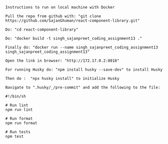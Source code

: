     Instructions to run on local machine with Docker

    Pull the repo from github with: "git clone https://github.com/SajanGhuman/react-component-library.git"

    Do: "cd react-component-library"

    Do: "docker build -t singh_sajanpreet_coding_assignment13 ."

    Finally do: "docker run --name singh_sajanpreet_coding_assignment13 singh_sajanpreet_coding_assignment13"

    Open the link in browser: "http://172.17.0.2:8018"

    For running Husky do: "npm install husky --save-dev" to install Husky

    Then do :  "npx husky install" to initialize Husky

    Navigate to ".husky/_/pre-commit" and add the following to the file:
    
    #!/bin/sh

    # Run lint
    npm run lint

    # Run format
    npm run format

    # Run tests
    npm test
    
